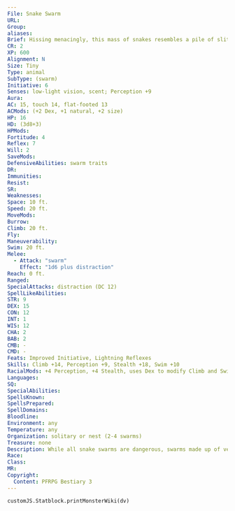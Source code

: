 ```yaml
---
File: Snake Swarm
URL: 
Group: 
aliases: 
Brief: Hissing menacingly, this mass of snakes resembles a pile of slithering tentacles.
CR: 2
XP: 600
Alignment: N
Size: Tiny
Type: animal
SubType: (swarm)
Initiative: 6
Senses: low-light vision, scent; Perception +9
Aura: 
AC: 15, touch 14, flat-footed 13
ACMods: (+2 Dex, +1 natural, +2 size)
HP: 16
HD: (3d8+3)
HPMods: 
Fortitude: 4
Reflex: 7
Will: 2
SaveMods: 
DefensiveAbilities: swarm traits
DR: 
Immunities: 
Resist: 
SR: 
Weaknesses: 
Space: 10 ft.
Speed: 20 ft.
MoveMods: 
Burrow: 
Climb: 20 ft.
Fly: 
Maneuverability: 
Swim: 20 ft.
Melee: 
  - Attack: "swarm"
    Effect: "1d6 plus distraction"
Reach: 0 ft.
Ranged: 
SpecialAttacks: distraction (DC 12)
SpellLikeAbilities: 
STR: 9
DEX: 15
CON: 12
INT: 1
WIS: 12
CHA: 2
BAB: 2
CMB: -
CMD: -
Feats: Improved Initiative, Lightning Reflexes
Skills: Climb +14, Perception +9, Stealth +18, Swim +10
RacialMods: +4 Perception, +4 Stealth, uses Dex to modify Climb and Swim
Languages: 
SQ: 
SpecialAbilities: 
SpellsKnown: 
SpellsPrepared: 
SpellDomains: 
Bloodline: 
Environment: any
Temperature: any
Organization: solitary or nest (2-4 swarms)
Treasure: none
Description: While all snake swarms are dangerous, swarms made up of venomous snakes are typically the most lethal. Snake swarms of both types can generally be encountered in the same regions, dwelling in ruins or wilderness alike.
Race: 
Class: 
MR: 
Copyright:
  Content: PFRPG Bestiary 3
---
```

```dataviewjs
customJS.Statblock.printMonsterWiki(dv)
```
